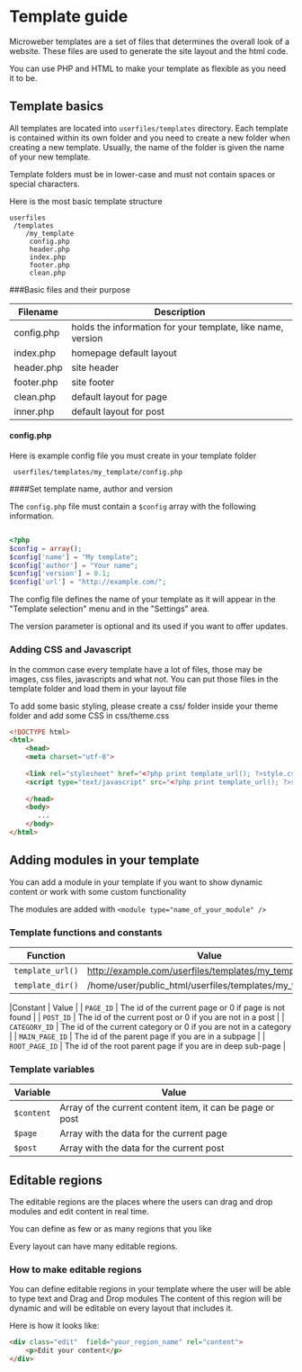 # Template guide


Microweber templates are a set of files that determines the overall look of a website. These files are used to generate the site layout and the html code. 

You can use PHP and HTML to make your template as flexible as you need it to be.


## Template basics
 
All templates are located into `userfiles/templates` directory. Each template is contained within its own folder and you need to create a new folder when creating a new template. Usually, the name of the folder is given the name of your new template.

Template folders must be in lower-case and must not contain spaces or special characters.

Here is the most basic template structure
 
    userfiles
     /templates
        /my_template
         config.php
         header.php
         index.php
         footer.php
         clean.php
 

###Basic files and their purpose

|Filename  | Description|
| ------------- | ------------- |
| config.php  | holds the information for  your template, like name, version  |
| index.php  | homepage default layout  |
| header.php  | site header  |
| footer.php  | site footer  |
| clean.php  | default layout for page  |
| inner.php  | default layout for post  |

 	
 	
 
#### config.php
Here is example config file you must create in your template folder

     userfiles/templates/my_template/config.php

####Set template name, author and version

The `config.php` file must contain a `$config` array with the following information.

```php

<?php
$config = array();
$config['name'] = "My template";
$config['author'] = "Your name";
$config['version'] = 0.1;
$config['url'] = "http://example.com/";

```


The config file defines the name of your template as it will appear in the "Template selection" menu and in the "Settings" area.

The version parameter is optional and its used if you want to offer updates.



### Adding CSS and Javascript

In the common case every template have a lot of files, those may be images, css files, javascripts and what not. You can put those files in the template folder and load them in your layout file

To add some basic styling, please create a css/ folder inside your theme folder and add some CSS in css/theme.css 




```html
<!DOCTYPE html>
<html>
    <head>
    <meta charset="utf-8">
    
    <link rel="stylesheet" href="<?php print template_url(); ?>style.css">
    <script type="text/javascript" src="<?php print template_url(); ?>scripts.js"></script>
      
    </head>
    <body>
       ...
    </body>
</html>
```




## Adding modules in your template


You can add a module in your template if you want to show dynamic content or work with some custom functionality 


The modules are added with `<module type="name_of_your_module" />`


### Template functions and constants


| Function  | Value |
| ------------- | ------------- |
| `template_url()`  | http://example.com/userfiles/templates/my_template/  |
| `template_dir()`  | /home/user/public_html/userfiles/templates/my_template/  |

|Constant  | Value |
| `PAGE_ID`  | The id of the current page or 0 if page is not found  |
| `POST_ID`  | The id of the current post or 0 if you are not in a post  |
| `CATEGORY_ID`  | The id of the current category or 0 if you are not in a category  |
| `MAIN_PAGE_ID`  | The id of the parent page if you are in a subpage  |
| `ROOT_PAGE_ID`  | The id of the root parent page if you are in deep sub-page  |




### Template variables
 
| Variable  | Value|
| ------------- | ------------- |
| `$content`  | Array of the current content item, it can be page or post  |
| `$page`  | Array with the data for the current page  |
| `$post`  | Array with the data for the current post  |






## Editable regions

The editable regions are the places where the users can drag and drop modules and edit content in real time.

You can define as few or as many regions that you like

Every layout can have many editable regions. 




### How to make editable regions
You can define editable regions in your template where the user will be able to type text and Drag and Drop modules
The content of this region will be dynamic and will be editable on every layout that includes it.

Here is how it looks like:

```html
<div class="edit"  field="your_region_name" rel="content">      
	<p>Edit your content</p>
</div>
```
 































































 


